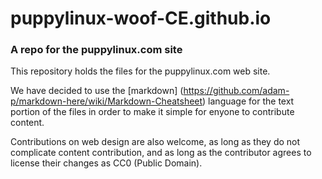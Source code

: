 # puppylinux-woof-CE.github.io

### A repo for the puppylinux.com site

This repository holds the files for the puppylinux.com web site.

We have decided to use the [markdown] (https://github.com/adam-p/markdown-here/wiki/Markdown-Cheatsheet) language for the text portion of the files in order to make it simple for enyone to contribute content.

Contributions on web design are also welcome, as long as they do not complicate content contribution, and
as long as the contributor agrees to license their changes as CC0 (Public Domain).
